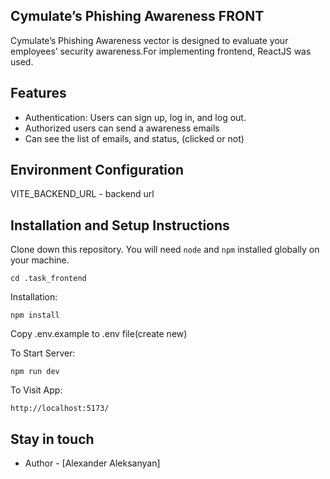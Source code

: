 ## Cymulate’s Phishing Awareness FRONT

Cymulate’s Phishing Awareness vector is designed to evaluate your employees’
security awareness.For implementing frontend, ReactJS was used.

## Features

- Authentication: Users can sign up, log in, and log out.
- Authorized users can send a awareness emails 
- Can see the list of emails, and status, (clicked or not)

## Environment Configuration
VITE_BACKEND_URL - backend url


## Installation and Setup Instructions

Clone down this repository. You will need `node` and `npm` installed globally on your machine.  

`cd .task_frontend`

Installation:

`npm install`  

Copy .env.example to .env file(create new)


To Start Server:

`npm run dev`  

To Visit App:

`http://localhost:5173/`  


## Stay in touch

- Author - [Alexander Aleksanyan]

